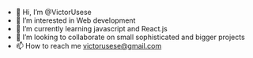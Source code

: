 - 👋 Hi, I’m @VictorUsese
- 👀 I’m interested in Web development
- 🌱 I’m currently learning javascript and React.js
- 💞️ I’m looking to collaborate on small sophisticated and bigger projects 
- 📫 How to reach me victorusese@gmail.com

<!---
VictorUsese/VictorUsese is a ✨ special ✨ repository because its `README.md` (this file) appears on your GitHub profile.
You can click the Preview link to take a look at your changes.
--->
